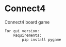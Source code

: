 # Connect4
Connect4 board game

    For gui version:
        Requirements:
            pip install pygame
